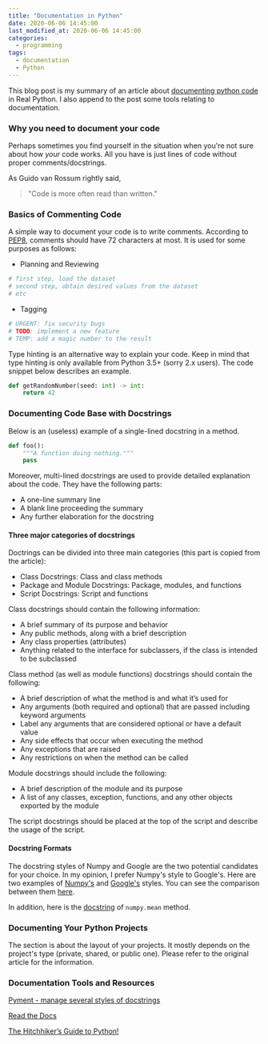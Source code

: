 ```yaml
---
title: "Documentation in Python"
date: 2020-06-06 14:45:00
last_modified_at: 2020-06-06 14:45:00
categories:
  - programming
tags:
  - documentation
  - Python
---
```


This blog post is my summary of an article about [documenting python code](https://realpython.com/documenting-python-code/) in Real Python. I also append to the post some tools relating to documentation.

### Why you need to document your code

Perhaps sometimes you find yourself in the situation when you're not sure about how _your_ code works. All you have is just lines of code without proper comments/docstrings.

As Guido van Rossum rightly said,
> "Code is more often read than written."

### Basics of Commenting Code
A simple way to document your code is to write comments. According to [PEP8](https://www.python.org/dev/peps/pep-0008/), comments should have 72 characters at most. It is used for some purposes as follows:
- Planning and Reviewing
```py
# first step, load the dataset
# second step, obtain desired values from the dataset
# etc
```
- Tagging
```py
# URGENT: fix security bugs
# TODO: implement a new feature
# TEMP: add a magic number to the result
```

Type hinting is an alternative way to explain your code. Keep in mind that type hinting is only available from Python 3.5+ (sorry 2.x users). The code snippet below describes an example.
```py
def getRandomNumber(seed: int) -> int:
    return 42
```

### Documenting Code Base with Docstrings
Below is an (useless) example of a single-lined docstring in a method.
```py
def foo():
    """A function doing nothing."""
    pass
```
Moreover, multi-lined docstrings are used to provide detailed explanation about the code. They have the following parts:
- A one-line summary line
- A blank line proceeding the summary
- Any further elaboration for the docstring

#### Three major categories of docstrings
Doctrings can be divided into three main categories (this part is copied from the article):
- Class Docstrings: Class and class methods
- Package and Module Docstrings: Package, modules, and functions
- Script Docstrings: Script and functions

Class docstrings should contain the following information:
- A brief summary of its purpose and behavior
- Any public methods, along with a brief description
- Any class properties (attributes)
- Anything related to the interface for subclassers, if the class is intended to be subclassed

Class method (as well as module functions) docstrings should contain the following:
- A brief description of what the method is and what it’s used for
- Any arguments (both required and optional) that are passed including keyword arguments
- Label any arguments that are considered optional or have a default value
- Any side effects that occur when executing the method
- Any exceptions that are raised
- Any restrictions on when the method can be called

Module docstrings should include the following:
- A brief description of the module and its purpose
- A list of any classes, exception, functions, and any other objects exported by the module

The script docstrings should be placed at the top of the script and describe the usage of the script.

#### Docstring Formats
The docstring styles of Numpy and Google are the two potential candidates for your choice. In my opinion, I prefer Numpy's style to Google's. Here are two examples of [Numpy's](https://sphinxcontrib-napoleon.readthedocs.io/en/latest/example_numpy.html
) and [Google's](https://sphinxcontrib-napoleon.readthedocs.io/en/latest/example_google.html
) styles. You can see the comparison between them [here](https://sphinxcontrib-napoleon.readthedocs.io/en/latest/#google-vs-numpy
).

In addition, here is the [docstring](https://numpy.org/doc/stable/reference/generated/numpy.mean.html#numpy.mean
) of `numpy.mean` method.

### Documenting Your Python Projects
The section is about the layout of your projects. It mostly depends on the project's type (private, shared, or public one). Please refer to the original article for the information.

### Documentation Tools and Resources

[Pyment - manage several styles of docstrings](https://github.com/dadadel/pyment)

[Read the Docs](https://readthedocs.org/)

[The Hitchhiker’s Guide to Python!](https://docs.python-guide.org/)
